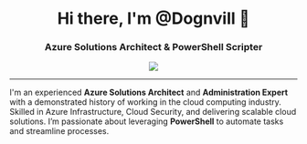 <h1 align="center">Hi there, I'm @Dognvill 👋</h1>
<h3 align="center">Azure Solutions Architect & PowerShell Scripter</h3>

<p align="center">
    <img src="https://img.shields.io/badge/LinkedIn-John Bignold-blue?style=flat&logo=linkedin">
  </a>
</p>

---

I'm an experienced **Azure Solutions Architect** and **Administration Expert** with a demonstrated history of working in the cloud computing industry. Skilled in Azure Infrastructure, Cloud Security, and delivering scalable cloud solutions. I’m passionate about leveraging **PowerShell** to automate tasks and streamline processes.
